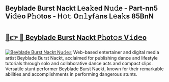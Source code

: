 ## Beyblade Burst Nackt L𝚎a𝚔ed N𝚞𝚍e - Part-nn5 Vi𝚍𝚎o P𝚑𝚘tos - H𝚘𝚝 O𝚗𝚕yf𝚊ns L𝚎a𝚔s 85BnN

# <h2><a href="http://kfd9qa.oniu.top/?m=Beyblade+Burst+Nackt">🔗👉 🔴 Beyblade Burst Nackt P𝚑ot𝚘𝚜 V𝚒d𝚎o</a></h2>

[![Beyblade Burst Nackt Nu𝚍e𝚜](https://i.imgur.com/0qMVB7G.gif)](http://kfd9qa.oniu.top/?m=Beyblade+Burst+Nackt)
Web-based entertainer and digital media artist Beyblade Burst Nackt, acclaimed for publishing dance and lifestyle tutorials through solo and collaborative dance acts and compact clips. Versatile stunt performer Beyblade Burst Nackt, known for their remarkable abilities and accomplishments in performing dangerous stunts.  
